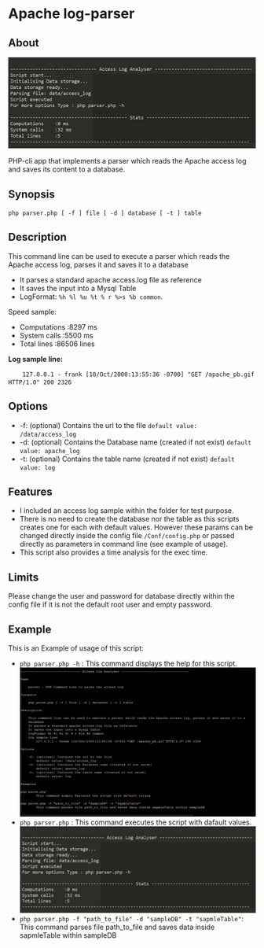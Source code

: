 # Apache log-parser
## About ##
![Alt text](/img/exec.png)


PHP-cli app that implements a parser which reads the Apache access log and saves its content to a database.

## Synopsis ##

    php parser.php [ -f ] file [ -d ] database [ -t ] table
## Description ##
This command line can be used to execute a parser which reads the Apache access log, parses it and saves it to a database

- It parses a standard apache access.log file as reference
- It saves the input into a Mysql Table
- LogFormat: `%h %l %u %t % r %>s %b common`.

Speed sample:
- Computations    :8297 ms
- System calls    :5500 ms
- Total lines     :86506 lines

**Log sample line:**

        127.0.0.1 - frank [10/Oct/2000:13:55:36 -0700] "GET /apache_pb.gif HTTP/1.0" 200 2326
## Options ##


- -f: (optional) Contains the url to the file `default value: /data/access_log`
- -d: (optional) Contains the Database name (created if not exist) `default value: apache_log`
- -t: (optional) Contains the table name (created if not exist) `default value: log`


## Features ##

- I included an access log sample within the folder for test purpose.
- There is no need to create the database nor the table as this scripts creates  one for each with default values. However these params can be changed directly inside the config file `/Conf/config.php` or passed directly as parameters in command line (see example of usage).
- This script also provides a time analysis for the exec time.
## Limits ##
Please change the user and  password for database directly within the config file if it is not the default root user and empty password.
## Example ##
This is an Example of usage of this script:

- ``php parser.php -h`` : This command displays the help for this script.
![Alt text](/img/help.png)
- ``php parser.php`` : This command executes the script with dafault values.
![Alt text](/img/exec.png)
- ``php parser.php -f "path_to_file" -d "sampleDB" -t "sapmleTable"``:
This command parses file path_to_file and saves data inside sapmleTable within sampleDB
